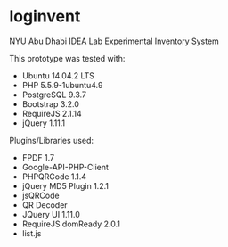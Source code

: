 loginvent
=========

NYU Abu Dhabi IDEA Lab Experimental Inventory System

This prototype was tested with:
* Ubuntu 14.04.2 LTS
* PHP 5.5.9-1ubuntu4.9
* PostgreSQL 9.3.7
* Bootstrap 3.2.0
* RequireJS 2.1.14
* jQuery 1.11.1

Plugins/Libraries used:
* FPDF 1.7
* Google-API-PHP-Client
* PHPQRCode 1.1.4
* jQuery MD5 Plugin 1.2.1
* jsQRCode
* QR Decoder
* JQuery UI 1.11.0
* RequireJS domReady 2.0.1
* list.js
